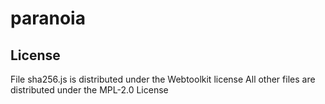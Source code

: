 # paranoia

## License
File sha256.js is distributed under the Webtoolkit license
All other files are distributed under the MPL-2.0 License
